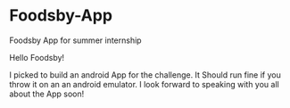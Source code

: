 # Foodsby-App
Foodsby App for summer internship 

Hello Foodsby! 

I picked to build an android  App for the challenge. It Should run fine if you throw it on an an android emulator.
I look forward to speaking with you all about the App soon!
